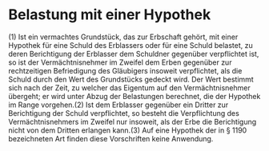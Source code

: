 # Belastung mit einer Hypothek

(1) Ist ein vermachtes Grundstück, das zur Erbschaft gehört, mit einer Hypothek für eine Schuld des Erblassers oder für eine Schuld belastet, zu deren Berichtigung der Erblasser dem Schuldner gegenüber verpflichtet ist, so ist der Vermächtnisnehmer im Zweifel dem Erben gegenüber zur rechtzeitigen Befriedigung des Gläubigers insoweit verpflichtet, als die Schuld durch den Wert des Grundstücks gedeckt wird. Der Wert bestimmt sich nach der Zeit, zu welcher das Eigentum auf den Vermächtnisnehmer übergeht; er wird unter Abzug der Belastungen berechnet, die der Hypothek im Range vorgehen.(2) Ist dem Erblasser gegenüber ein Dritter zur Berichtigung der Schuld verpflichtet, so besteht die Verpflichtung des Vermächtnisnehmers im Zweifel nur insoweit, als der Erbe die Berichtigung nicht von dem Dritten erlangen kann.(3) Auf eine Hypothek der in § 1190 bezeichneten Art finden diese Vorschriften keine Anwendung. 

